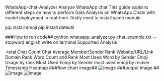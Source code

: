 WhatsApp-chat-Analyzer
Analyze WhatsApp chat This guide explains different steps on how to perform Data Analysis on WhatsApp Chats with model deployment in real-time. firstly need to install same module

pip install emoji
pip install dateutil

###How to run code##
python whatsapp_analyzer.py chat_example.txt --stopword english write on terminal
Supported Analysis

-total Chat Count
Chat Average
Member/Sender Rank
Website/URL/Link Domain Rank
Word Count and Rank
Most Used Word by Sender
Emoji Usage by rank
Most Used Emoji by Sender
most used emoji by reciver
Timestamp Heatmap
###flow chart image##
![image](https://github.com/user-attachments/assets/452e91d4-7d41-43ee-877a-a4d670ce112f)
###output image ##
![image](https://github.com/user-attachments/assets/3a0b8312-11c6-4525-957b-950170c5e885)
![image](https://github.com/user-attachments/assets/5a11186e-2290-468b-8889-34bfc2dd364e)
